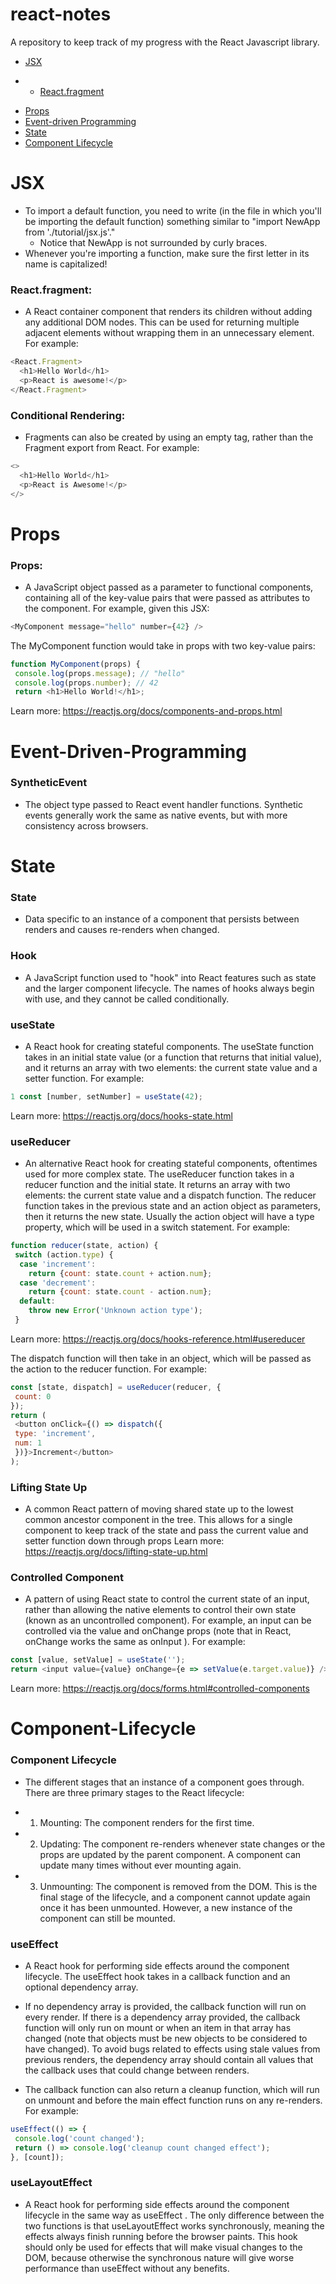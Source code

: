 # react-notes
A repository to keep track of my progress with the React Javascript library.  

* [JSX](#JSX)
- * [React.fragment](###React.fragment)
* [Props](#Props)
* [Event-driven Programming](#Event-driven-Programming)
* [State](#state)
* [Component Lifecycle](#Component-Lifecycle)


# JSX 
* To import a default function, you need to write (in the file in which you'll be importing the default function) something similar to "import NewApp from './tutorial/jsx.js'." 
  * Notice that NewApp is not surrounded by curly braces.  
* Whenever you're importing a function, make sure the first letter in its name is capitalized! 

### React.fragment:
* A React container component that renders its children without adding any additional DOM nodes.
This can be used for returning multiple adjacent elements without wrapping them in an unnecessary
element. For example:

```javascript
<React.Fragment>
  <h1>Hello World</h1>
  <p>React is awesome!</p>
</React.Fragment>
```

### Conditional Rendering: 
* Fragments can also be created by using an empty tag, rather than the Fragment export from
React. For example:
```javascript
<>
  <h1>Hello World</h1>
  <p>React is Awesome!</p>
</>
```


# Props
### Props:
* A JavaScript object passed as a parameter to functional components, containing all of the key-value
pairs that were passed as attributes to the component. For example, given this JSX:
```javascript
<MyComponent message="hello" number={42} />
```

The MyComponent function would take in props with two key-value pairs:
```javascript
function MyComponent(props) {
 console.log(props.message); // "hello"
 console.log(props.number); // 42
 return <h1>Hello World!</h1>;
```

Learn more: https://reactjs.org/docs/components-and-props.html

# Event-Driven-Programming
### SyntheticEvent
* The object type passed to React event handler functions. Synthetic events generally work the same as native events, but with more consistency across browsers.

# State

### State
* Data specific to an instance of a component that persists between renders and causes re-renders when changed.

### Hook
* A JavaScript function used to "hook" into React features such as state and the larger component lifecycle. The
names of hooks always begin with use, and they cannot be called conditionally.

### useState
* A React hook for creating stateful components. The useState function takes in an initial state value (or a
function that returns that initial value), and it returns an array with two elements: the current state value and a
setter function. For example:
```javascript
1 const [number, setNumber] = useState(42);
```
Learn more: https://reactjs.org/docs/hooks-state.html

### useReducer
* An alternative React hook for creating stateful components, oftentimes used for more complex state. The
useReducer function takes in a reducer function and the initial state. It returns an array with two elements: the
current state value and a dispatch function. The reducer function takes in the previous state and an action object as parameters, then it returns the new state. Usually the action object will have a type property, which will be used in a switch statement. For example:
```javascript
function reducer(state, action) {
 switch (action.type) {
  case 'increment':
    return {count: state.count + action.num};
  case 'decrement':
    return {count: state.count - action.num};
  default:
    throw new Error('Unknown action type');
 }
 ```
 Learn more: https://reactjs.org/docs/hooks-reference.html#usereducer

The dispatch function will then take in an object, which will be passed as the action to the reducer function. For
example:
```javascript
const [state, dispatch] = useReducer(reducer, {
 count: 0
});
return (
 <button onClick={() => dispatch({
 type: 'increment',
 num: 1
 })}>Increment</button>
);
```

### Lifting State Up
* A common React pattern of moving shared state up to the lowest common ancestor component in the tree. This
allows for a single component to keep track of the state and pass the current value and setter function down
through props
Learn more: https://reactjs.org/docs/lifting-state-up.html

### Controlled Component
* A pattern of using React state to control the current state of an input, rather than allowing the native elements to
control their own state (known as an uncontrolled component). For example, an input can be controlled via the
value and onChange props (note that in React, onChange works the same as onInput ). For example:
```javascript
const [value, setValue] = useState('');
return <input value={value} onChange={e => setValue(e.target.value)} />;
```
Learn more: https://reactjs.org/docs/forms.html#controlled-components

# Component-Lifecycle
### Component Lifecycle
* The different stages that an instance of a component goes through. There are three primary stages
to the React lifecycle:
 - 1. Mounting: The component renders for the first time.
 - 2. Updating: The component re-renders whenever state changes or the props are updated by the parent component. A component can update many times without ever mounting again.
 - 3. Unmounting: The component is removed from the DOM. This is the final stage of the lifecycle, and a component cannot update again once it has been unmounted. However, a new instance of the component can still be mounted.

### useEffect
* A React hook for performing side effects around the component lifecycle. The useEffect hook takes in a callback function and an optional dependency array.

* If no dependency array is provided, the callback function will run on every render. If there is a dependency array provided, the callback function will only run on mount or when an item in that
array has changed (note that objects must be new objects to be considered to have changed). To avoid bugs related to effects using stale values from previous renders, the dependency array should
contain all values that the callback uses that could change between renders.

* The callback function can also return a cleanup function, which will run on unmount and before the main effect function runs on any re-renders. For example:

```javascript
useEffect(() => {
 console.log('count changed');
 return () => console.log('cleanup count changed effect');
}, [count]);
 ```

### useLayoutEffect
* A React hook for performing side effects around the component lifecycle in the same way as useEffect . The only difference between the two functions is that useLayoutEffect works synchronously, meaning the effects always finish running before the browser paints. This hook should only be used for effects that will make visual changes to the DOM, because otherwise the synchronous nature will give worse performance than useEffect without any benefits.